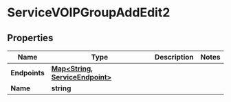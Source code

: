 

# ServiceVOIPGroupAddEdit2


## Properties

| Name | Type | Description | Notes |
|------------ | ------------- | ------------- | -------------|
|**Endpoints** | [**Map&lt;String, ServiceEndpoint&gt;**](ServiceEndpoint.md) |  |  |
|**Name** | **string** |  |  |



